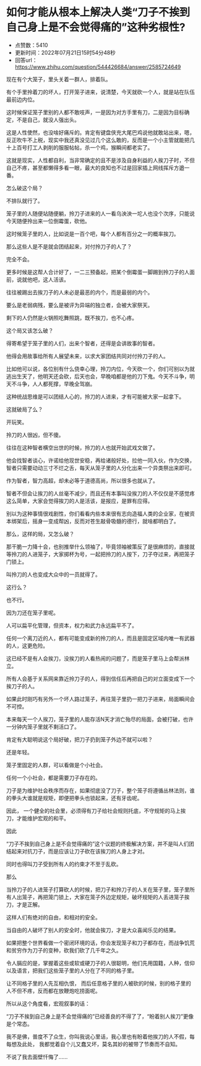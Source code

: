 # 如何才能从根本上解决人类“刀子不挨到自己身上是不会觉得痛的”这种劣根性?
- 点赞数：5410
- 更新时间：2022年07月21日15时54分48秒
- 回答url：https://www.zhihu.com/question/544426684/answer/2585724649
<body>
 <p data-pid="zj4MDHhL">现在有个大笼子，里头关着一群人，排着队。</p>
 <p data-pid="k1QS22W5">有个手里拎着刀的坏人，打开笼子进来，说清楚，今天就砍一个人，就是站在队伍最前边内位。</p>
 <p data-pid="Vq3ovQcX">这时候保证笼子里别的人都不敢吱声，一是因为对方手里有刀，二是因为目标确定，不是自己，就没人强出头。</p>
 <p data-pid="W_TPU9Yj">这是人性使然，也没啥好痛斥的。肯定有键盘侠充大尾巴鸡说他就敢站出来，嗯，反正吹牛不上税，现实中我还真没见过几个这么敢的，反而是一个小主管就能把几十上百号打工人剥削的服服帖帖，杀一个鸡，猴瞬间都老实了。</p>
 <p data-pid="hwzIxSrB">这就是现实，人性都自利，当非常确定的且不是涉及自身利益的人挨刀子时，不但自己不疼，甚至都懒得多看一眼，最大的良知也不过是回家插上网线挥斥方遒一番。</p>
 <p data-pid="n0j8LtPV">怎么破这个局？</p>
 <p data-pid="1zqhZqFU">不排队就行了。</p>
 <p data-pid="EI58W0L-">笼子里的人随便站随便躺，拎刀子进来的人一看乌泱泱一坨人也没个次序，只能说今天随便拎出来一位倒霉蛋，砍他。</p>
 <p data-pid="nQd1hdAb">这时候笼子里的人，比如说是一百个吧，每个人都有百分之一的概率挨刀。</p>
 <p data-pid="0y4ZrGHB">那么这些人是不是就会团结起来，对付拎刀子的人了？</p>
 <p data-pid="oHRrBP2v">完全不会。</p>
 <p data-pid="3JodwxA6">更多时候是这帮人合计好了，一二三预备起，把某个倒霉蛋一脚踢到拎刀子的人面前，说就他吧，这人活该。</p>
 <p data-pid="BB2onIKd">往往被踢出去挨刀子的人未必是最恶的内个，而是最弱的内个。</p>
 <p data-pid="45mKHrB3">要么是老弱病残，要么是被评为异端的独立者，会被大家祭天。</p>
 <p data-pid="X3ktVsfv">剩下的人仍然是火锅照吃舞照跳，既不挨刀，也不心疼。</p>
 <p data-pid="3kthK_WG">这个局又该怎么破？</p>
 <p data-pid="Iz6ZyP3M">得寄希望于笼子里的人们，出来个智者，还得是会讲故事的智者。</p>
 <p data-pid="p-_sGrSJ">他得会用故事给所有人展望未来，以求大家团结共同对付拎刀子的人。</p>
 <p data-pid="yjcLy6t_">比如他可以说，各位别有什么侥幸心理，拎刀内位，今天砍一个，你们可别以为就逃出生天了，他明天还会砍，后天也会，早晚咱都是他的刀下鬼。今天不斗争，明天不斗争，人人都死撑，早晚全驾崩。</p>
 <p data-pid="p2Sv3R1d">这种统战思维是可以团结人心的，拎刀的人进来，才有可能被大家一起拿下。</p>
 <p data-pid="WWo8ITtB">这就破局了么？</p>
 <p data-pid="zodMGCFV">开玩笑。</p>
 <p data-pid="AEdssjGa">拎刀的人很凶，但不傻。</p>
 <p data-pid="oy7oWJ97">往往在这种智者横空出世的时候，拎刀的人也就开始武戏文做了。</p>
 <p data-pid="_k_OYtjl">他会找智者谈心，许诺给他现世安稳，再给诸般好处，拉他一同入伙，作为交换，智者只需要动动三寸不烂之舌，每天从笼子里的人分化出来一个异类祭出来即可。</p>
 <p data-pid="MmZiyfsH">作为智者，智力高超，却未必等于道德高尚，所以很多也就从了。</p>
 <p data-pid="uBZAXYI3">智者不但会让挨刀的人丝毫不减少，而且还有本事叫没挨刀的人不仅仅是不感觉疼这么简单，大家会觉得挨刀的人是活该，是报应，是罪有应得。</p>
 <p data-pid="U449CZ2d">别以为这种事情很戏剧性，你们看看内些本来很有志向造福人类的企业家，在被资本绑架后，摇身一变成帮凶，反而对苍生敲骨吸髓的德行，就啥都明白了。</p>
 <p data-pid="rX97duA7">那么，这样的局，又怎么破？</p>
 <p data-pid="oo6PvU_o">那干脆一力降十会，也别推举什么领袖了，毕竟领袖被策反了是很麻烦的，直接就等拎刀的人进笼子，大家掷杯为号，一起把拎刀的人按下，刀子夺过来，再把笼子门锁上。</p>
 <p data-pid="yyB0l_Sm">叫拎刀的人也变成大众中的一员就得了。</p>
 <p data-pid="ZTJXBuHf">这行么？</p>
 <p data-pid="z3KjGMRH">也不行。</p>
 <p data-pid="INEB9Axa">因为刀还在笼子里呢。</p>
 <p data-pid="P57WUVOd">人可以扁平化管理，但资本，权力和武力永远扁平不了。</p>
 <p data-pid="CsTmcGnk">任何一个离刀近的人，都有可能变成新的拎刀的人，而且是固定区域内唯一有武器的人，这更危险。</p>
 <p data-pid="vC1uvSqJ">这已经不是有人会挨刀，没挨刀的人看热闹的问题了，而是笼子里马上会帮派林立。</p>
 <p data-pid="YlAjOAVs">所有人会基于关系网来靠近拎刀子的人，得到信任后再把自己的对立面变成下一个挨刀子的人。</p>
 <p data-pid="kZQ27KvF">如果此时刚巧有另外一个坏人路过笼子，再往笼子里扔一把刀子进来，局面瞬间会不可控。</p>
 <p data-pid="g0Exn30t">本来每天一个人挨刀，笼子里的人能存活N天才消亡殆尽的局面，会被打破，也许一分钟内笼子里就不剩活口了。</p>
 <p data-pid="jB6rKRbk">肯定有大聪明说这个局好破，把刀子扔到笼子外边不就可以啦？</p>
 <p data-pid="6undNdA6">还是年轻。</p>
 <p data-pid="n8Yly1-v">笼子里固定的人群，可以看做是个小社会。</p>
 <p data-pid="esXe014Y">任何一个小社会，都是需要刀子存在的。</p>
 <p data-pid="i4l6_aLQ">刀子是为维护社会秩序而存在，如果彻底没了刀子，整个笼子将遵循丛林法则，谁的拳头大谁就是规矩，即便把拳头也锁起来，还有牙齿呢。</p>
 <p data-pid="bXw0gbF1">因此， 一个健全的社会里，必须得有刀子给社会规则托底，不守规矩的马上挨刀，才能维护宏观的和平。</p>
 <p data-pid="rc12aBOB">因此</p>
 <p data-pid="1UMNv68U">“刀子不挨到自己身上是不会觉得痛的”这个议题的终极解决方案，并不是叫人们团结起来对抗刀子，而是应该让刀子砍在该挨刀的人身上才对。</p>
 <p data-pid="Q4cxN2Mz">同时也得叫刀子受到所有人的约束才不至于乱砍。</p>
 <p data-pid="gHfknfQ6">那么</p>
 <p data-pid="3C1cQXpM">当拎刀子的人进笼子打算砍人的时候，把刀子和拎刀子的人关在笼子里，笼子里所有人出笼子，再把笼门锁上，大家在笼子外边定规矩，破坏规矩的人丢进笼子挨刀，才是正解。</p>
 <p data-pid="Mx_6tpyN">这样人们有绝对的自由，和相对的安全。</p>
 <p data-pid="bgU7Yown">当自由的人破坏了别人的安全时，他就会挨刀，才是大众喜闻乐见的结果。</p>
 <p data-pid="l6nOVHk2">如果把整个世界看做一个密闭环境的话，你会发现笼子和刀子都存在，而战争饥荒和贫穷作为刀子的变种，砍我们砍了几千年之久。</p>
 <p data-pid="q8ujEu54">令人膈应的是，掌握着这些或软或硬刀子的人很聪明，他们先用国籍，人种，信仰以及语言，把我们这些笼子里的人分在了不同的格子里。</p>
 <p data-pid="vItYbm-E">让不同格子里的人先互相仇恨， 而后任意格子里的人被砍的时候，别的格子里的人不但不疼，反而都在放鞭炮吃捞面呢。</p>
 <p data-pid="5J7dOc8L">所以从这个角度看，宏观叙事的话：</p>
 <p data-pid="I5BA6gph">“刀子不挨到自己身上是不会觉得痛的”已经善良的不得了了，“盼着别人挨刀”更像是个常态。</p>
 <p data-pid="LJLuydpV">我不是佛，普度不了众生，你叫我说心里话，我心里也有盼着他挨刀的人不假，每每想及此处， 我都觉着自个儿又蠢又坏，莫名其妙的被带了节奏而不自知。</p>
 <p data-pid="bN9tKdM3">不说了我去面壁忏悔了……</p>
</body>